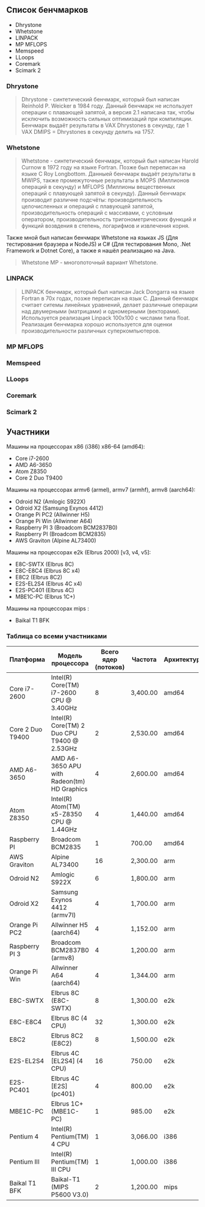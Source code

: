## Список бенчмарков

* Dhrystone
* Whetstone 
* LINPACK
* MP MFLOPS
* Memspeed
* LLoops
* Coremark
* Scimark 2

### Dhrystone

> Dhrystone - синтетический бенчмарк, который был написан Reinhold P. Weicker в 1984 году.
> Данный бенчмарк не использует операции с плавающей запятой, а версия 2.1 написана так, чтобы исключить возможность сильных оптимизаций при компиляции.
> Бенчмарк выдаёт результаты в VAX Dhrystones в секунду, где 1 VAX DMIPS = Dhrystones в секунду делить на 1757.

### Whetstone

> Whetstone - синтетический бенчмарк, который был написан Harold Curnow в 1972 году на языке Fortran.
> Позже был переписан на языке C Roy Longbottom. Данныей бенчмарк выдаёт результаты в MWIPS,
> также промежуточные результаты в MOPS (Миллионов операций в секунду) и MFLOPS (Миллионы вещественных операций с плавующей запятой в секунду).
> Данный бенчмарк производит различне подсчёты: производительность целочисленных и операций с плавующей запятой,
> производительность операций с массивами, с условным оператором, производительность тригонометрических функций и функций возвдения в степень, логарифмов и извлечения корня.

Также мной был написан бенчмарк Whetstone на языках JS (Для тестирования браузера и NodeJS) и C# (Для тестирования Mono, .Net Framework и Dotnet Core), а также я нашёл реализацию на Java.

> Whetstone MP - многопоточный вариант Whetstone.

### LINPACK

> LINPACK бенчмарк, который был написан Jack Dongarra на языке Fortran в 70х годах, позже переписан на язык C.
> Данный бенчмарк считает ситемы линейных уравнений, делает различные операции над двумерными (матрицами) и одномерными (векторами).
> Используется реализация Linpack 100x100 с числами типа float. Реализация бенчмарка хорошо используется для оценки производительности
> различных суперкомпьютеров.

### MP MFLOPS

### Memspeed

### LLoops

### Coremark

### Scimark 2

## Участники

Машины на процессорах x86 (i386) х86-64 (amd64):

* Core i7-2600
* AMD A6-3650
* Atom Z8350
* Core 2 Duo T9400

Машины на процессорах armv6 (armel), armv7 (armhf), armv8 (aarch64):

* Odroid N2 (Amlogic S922X)
* Odroid X2 (Samsung Exynos 4412)
* Orange Pi PC2 (Allwinner H5)
* Orange Pi Win (Allwinner A64)
* Raspberry PI 3 (Broadcom BCM2837B0)
* Raspberry PI (Broadcom BCM2835)
* AWS Graviton (Alpine AL73400)

Машины на процессорах e2k (Elbrus 2000) [v3, v4, v5]:

* E8C-SWTX (Elbrus 8C)
* E8C-E8C4 (Elbrus 8C x4)
* E8C2 (Elbrus 8C2)
* E2S-EL2S4 (Elbrus 4C x4)
* E2S-PC401 (Elbrus 4C)
* MBE1C-PC (Elbrus 1C+)

Машины на процессорах  mips :

* Baikal T1 BFK 

### Таблица со всеми участниками

| Платформа        | Модель процессора                               | Всего ядер (потоков) | Частота  | Архитектура |
| ---------------- | ----------------------------------------------- | -------------------- | -------- | ----------- |
| Core i7-2600     | Intel(R) Core(TM) i7-2600 CPU @ 3.40GHz         | 8                    | 3,400.00 | amd64       |
| Core 2 Duo T9400 | Intel(R) Core(TM) 2 Duo CPU    T9400  @ 2.53GHz | 2                    | 2,530.00 | amd64       |
| AMD A6-3650      | AMD A6-3650 APU with Radeon(tm) HD Graphics     | 4                    | 2,600.00 | amd64       |
| Atom Z8350       | Intel(R) Atom(TM) x5-Z8350 CPU @ 1.44GHz        | 4                    | 1,440.00 | amd64       |
| Raspberry PI     | Broadcom BCM2835                                | 1                    | 700.00   | amd64       |
| AWS Graviton     | Alpine AL73400                                  | 16                   | 2,300.00 | arm         |
| Odroid N2        | Amlogic S922X                                   | 6                    | 1,800.00 | arm         |
| Odroid X2        | Samsung Exynos 4412 (armv7l)                    | 4                    | 1,700.00 | arm         |
| Orange Pi PC2    | Allwinner H5 (aarch64)                          | 4                    | 1,152.00 | arm         |
| Raspberry PI 3   | Broadcom BCM2837B0 (armv8)                      | 4                    | 1,200.00 | arm         |
| Orange Pi Win    | Allwinner A64 (aarch64)                         | 4                    | 1,344.00 | arm         |
| E8C-SWTX         | Elbrus 8C (E8C-SWTX)                            | 8                    | 1,300.00 | e2k         |
| E8C-E8C4         | Elbrus 8C (4 CPU)                               | 32                   | 1,300.00 | e2k         |
| E8C2             | Elbrus 8C2 (E8C2)                               | 8                    | 1,500.00 | e2k         |
| E2S-EL2S4        | Elbrus 4C [EL2S4] (4 CPU)                       | 16                   | 750.00   | e2k         |
| E2S-PC401        | Elbrus 4C [E2S] (pc401)                         | 4                    | 800.00   | e2k         |
| MBE1C-PC         | Elbrus 1C+ (MBE1C-PC)                           | 1                    | 985.00   | e2k         |
| Pentium 4        | Intel(R) Pentium(TM) 4 CPU                      | 1                    | 3,066.00 | i386        |
| Pentium III      | Intel(R) Pentium(TM) III CPU                    | 1                    | 1,000.00 | i386        |
| Baikal T1 BFK    | Baikal-T1 (MIPS P5600 V3.0)                     | 2                    | 1,200.00 | mips        |

